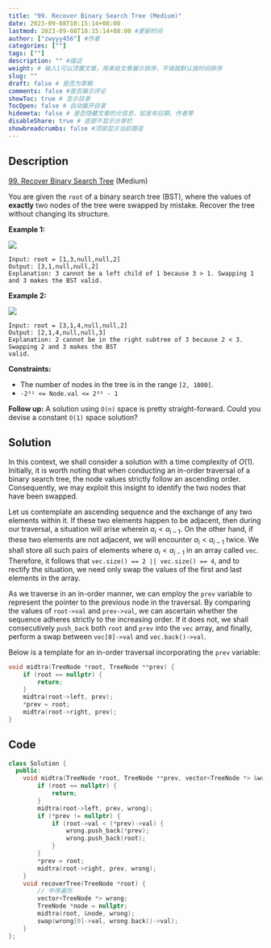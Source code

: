 ```yaml
---
title: "99. Recover Binary Search Tree (Medium)"
date: 2023-09-08T10:15:14+08:00
lastmod: 2023-09-08T10:15:14+08:00 #更新时间
author: ["zwyyy456"] #作者
categories: [""]
tags: [""]
description: "" #描述
weight: # 输入1可以顶置文章，用来给文章展示排序，不填就默认按时间排序
slug: ""
draft: false # 是否为草稿
comments: false #是否展示评论
showToc: true # 显示目录
TocOpen: false # 自动展开目录
hidemeta: false # 是否隐藏文章的元信息，如发布日期、作者等
disableShare: true # 底部不显示分享栏
showbreadcrumbs: false #顶部显示当前路径
---
```

## Description

[99. Recover Binary Search Tree][link] (Medium)

[link]: https://leetcode.com/problems/recover-binary-search-tree/

You are given the `root` of a binary search tree (BST), where the values of **exactly** two nodes of
the tree were swapped by mistake. Recover the tree without changing its structure.

**Example 1:**

![](https://pic-upyun.zwyyy456.tech/smms/2023-12-26-065408.jpg)

```
Input: root = [1,3,null,null,2]
Output: [3,1,null,null,2]
Explanation: 3 cannot be a left child of 1 because 3 > 1. Swapping 1 and 3 makes the BST valid.
```

**Example 2:**

![](https://pic-upyun.zwyyy456.tech/smms/2023-12-26-065409.jpg)

```
Input: root = [3,1,4,null,null,2]
Output: [2,1,4,null,null,3]
Explanation: 2 cannot be in the right subtree of 3 because 2 < 3. Swapping 2 and 3 makes the BST
valid.
```

**Constraints:**

- The number of nodes in the tree is in the range `[2, 1000]`.
- `-2³¹ <= Node.val <= 2³¹ - 1`

**Follow up:** A solution using `O(n)` space is pretty straight-forward. Could you devise a constant
`O(1)` space solution?

## Solution

In this context, we shall consider a solution with a time complexity of $O(1)$. Initially, it is worth noting that when conducting an in-order traversal of a binary search tree, the node values strictly follow an ascending order. Consequently, we may exploit this insight to identify the two nodes that have been swapped.

Let us contemplate an ascending sequence and the exchange of any two elements within it. If these two elements happen to be adjacent, then during our traversal, a situation will arise wherein $a_{i} < a_{i - 1}$. On the other hand, if these two elements are not adjacent, we will encounter $a_{i} < a_{i - 1}$ twice. We shall store all such pairs of elements where $a_{i} < a_{i - 1}$ in an array called `vec`. Therefore, it follows that `vec.size() == 2 || vec.size() == 4`, and to rectify the situation, we need only swap the values of the first and last elements in the array.

As we traverse in an in-order manner, we can employ the `prev` variable to represent the pointer to the previous node in the traversal. By comparing the values of `root->val` and `prev->val`, we can ascertain whether the sequence adheres strictly to the increasing order. If it does not, we shall consecutively `push_back` both `root` and `prev` into the `vec` array, and finally, perform a swap between `vec[0]->val` and `vec.back()->val`.

Below is a template for an in-order traversal incorporating the `prev` variable:

```cpp
void midtra(TreeNode *root, TreeNode **prev) {
    if (root == nullptr) {
        return;
    }
    midtra(root->left, prev);
    *prev = root;
    midtra(root->right, prev);
}
```

## Code

```cpp
class Solution {
  public:
    void midtra(TreeNode *root, TreeNode **prev, vector<TreeNode *> &wrong) {
        if (root == nullptr) {
            return;
        }
        midtra(root->left, prev, wrong);
        if (*prev != nullptr) {
            if (root->val < (*prev)->val) {
                wrong.push_back(*prev);
                wrong.push_back(root);
            }
        }
        *prev = root;
        midtra(root->right, prev, wrong);
    }
    void recoverTree(TreeNode *root) {
        // 中序遍历
        vector<TreeNode *> wrong;
        TreeNode *node = nullptr;
        midtra(root, &node, wrong);
        swap(wrong[0]->val, wrong.back()->val);
    }
};
```